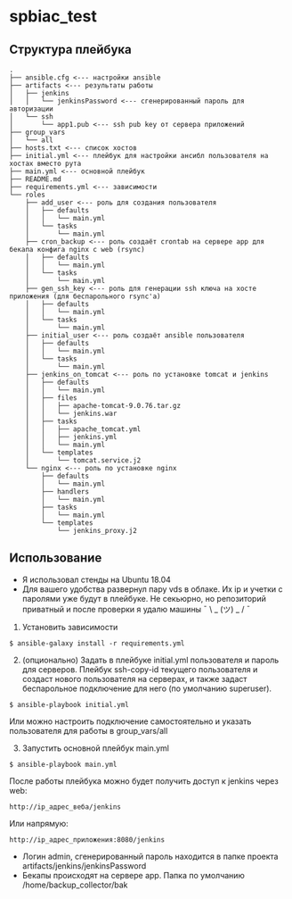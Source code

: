 # spbiac_test

## Структура плейбука
```
.
├── ansible.cfg <--- настройки ansible
├── artifacts <--- результаты работы
│   ├── jenkins
│   │   └── jenkinsPassword <--- сгенерированный пароль для авторизации
│   └── ssh
│       └── app1.pub <--- ssh pub key от сервера приложений
├── group_vars
│   └── all 
├── hosts.txt <--- список хостов
├── initial.yml <--- плейбук для настройки ансибл пользователя на хостах вместо рута
├── main.yml <--- основной плейбук
├── README.md
├── requirements.yml <--- зависимости
└── roles
    ├── add_user <--- роль для создания пользователя
    │   ├── defaults
    │   │   └── main.yml
    │   └── tasks
    │       └── main.yml
    ├── cron_backup <--- роль создаёт crontab на сервере app для бекапа конфига nginx с web (rsync)
    │   ├── defaults
    │   │   └── main.yml
    │   └── tasks
    │       └── main.yml
    ├── gen_ssh_key <--- роль для генерации ssh ключа на хосте приложения (для беспарольного rsync'a)
    │   ├── defaults
    │   │   └── main.yml
    │   └── tasks
    │       └── main.yml
    ├── initial_user <--- роль создаёт ansible пользователя
    │   ├── defaults
    │   │   └── main.yml
    │   └── tasks
    │       └── main.yml
    ├── jenkins_on_tomcat <--- роль по установке tomcat и jenkins
    │   ├── defaults
    │   │   └── main.yml
    │   ├── files
    │   │   ├── apache-tomcat-9.0.76.tar.gz
    │   │   └── jenkins.war
    │   ├── tasks
    │   │   ├── apache_tomcat.yml
    │   │   ├── jenkins.yml
    │   │   └── main.yml
    │   └── templates
    │       └── tomcat.service.j2
    └── nginx <--- роль по установке nginx
        ├── defaults
        │   └── main.yml
        ├── handlers
        │   └── main.yml
        ├── tasks
        │   └── main.yml
        └── templates
            └── jenkins_proxy.j2
```
## Использование

- Я использовал стенды на Ubuntu 18.04
- Для вашего удобства развернул пару vds в облаке. Их ip и учетки с паролями уже будут в плейбуке. Не секьюрно, но репозиторий приватный и после проверки я удалю машины ¯ \ _ (ツ) _ / ¯

1) Установить зависимости
```
$ ansible-galaxy install -r requirements.yml
```

2) (опционально) Задать в плейбуке initial.yml пользователя и пароль для серверов. Плейбук ssh-copy-id текущего пользователя и создаст нового пользователя на серверах, и также задаст беспарольное подключение для него (по умолчанию superuser).
```
$ ansible-playbook initial.yml
```
Или можно настроить подключение самостоятельно и указать пользователя для работы в group_vars/all

3) Запустить основной плейбук main.yml
```
$ ansible-playbook main.yml
```
После работы плейбука можно будет получить доступ к jenkins через web:
```
http://ip_адрес_веба/jenkins
```
Или напрямую:
```
http://ip_адрес_приложения:8080/jenkins
```

- Логин admin, сгенерированный пароль находится в папке проекта artifacts/jenkins/jenkinsPassword
- Бекапы происходят на сервере app. Папка по умолчанию /home/backup_collector/bak
